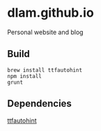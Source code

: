 # dlam.github.io
Personal website and blog

## Build
```
brew install ttfautohint
npm install
grunt
```

## Dependencies
[ttfautohint](http://www.freetype.org/ttfautohint/)
